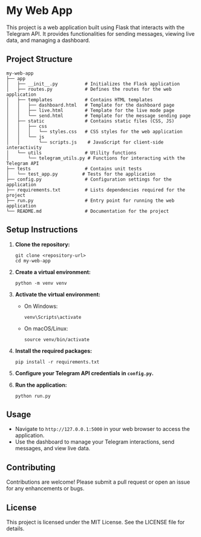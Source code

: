 # My Web App

This project is a web application built using Flask that interacts with the Telegram API. It provides functionalities for sending messages, viewing live data, and managing a dashboard.

## Project Structure

```
my-web-app
├── app
│   ├── __init__.py          # Initializes the Flask application
│   ├── routes.py            # Defines the routes for the web application
│   ├── templates            # Contains HTML templates
│   │   ├── dashboard.html   # Template for the dashboard page
│   │   ├── live.html        # Template for the live mode page
│   │   └── send.html        # Template for the message sending page
│   ├── static               # Contains static files (CSS, JS)
│   │   ├── css
│   │   │   └── styles.css   # CSS styles for the web application
│   │   └── js
│   │       └── scripts.js    # JavaScript for client-side interactivity
│   └── utils                # Utility functions
│       └── telegram_utils.py # Functions for interacting with the Telegram API
├── tests                    # Contains unit tests
│   └── test_app.py         # Tests for the application
├── config.py                # Configuration settings for the application
├── requirements.txt         # Lists dependencies required for the project
├── run.py                   # Entry point for running the web application
└── README.md                # Documentation for the project
```

## Setup Instructions

1. **Clone the repository:**
   ```
   git clone <repository-url>
   cd my-web-app
   ```

2. **Create a virtual environment:**
   ```
   python -m venv venv
   ```

3. **Activate the virtual environment:**
   - On Windows:
     ```
     venv\Scripts\activate
     ```
   - On macOS/Linux:
     ```
     source venv/bin/activate
     ```

4. **Install the required packages:**
   ```
   pip install -r requirements.txt
   ```

5. **Configure your Telegram API credentials in `config.py`.**

6. **Run the application:**
   ```
   python run.py
   ```

## Usage

- Navigate to `http://127.0.0.1:5000` in your web browser to access the application.
- Use the dashboard to manage your Telegram interactions, send messages, and view live data.

## Contributing

Contributions are welcome! Please submit a pull request or open an issue for any enhancements or bugs.

## License

This project is licensed under the MIT License. See the LICENSE file for details.